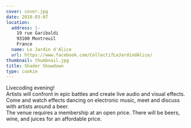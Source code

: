 ```yaml
---
cover: cover.jpg
date: 2018-03-07
location:
  address: |-
    19 rue Garibaldi
    93100 Montreuil
    France
  name: Le Jardin d'Alice
  url: https://www.facebook.com/CollectifLeJardindAlice/
thumbnail: thumbnail.jpg
title: Shader Showdown
type: cookie
---
```


Livecoding evening!  
Artists will confront in epic battles and create live audio and visual effects.  
Come and watch effects dancing on electronic music, meet and discuss with artists around a beer.  
The venue requires a membership at an open price. There will be beers, wine, and juices for an affordable price.
